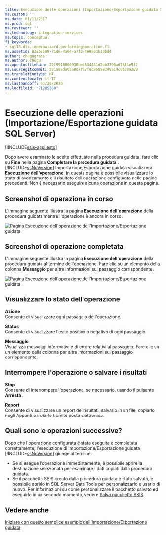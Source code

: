 ```yaml
---
title: Esecuzione delle operazioni (Importazione/Esportazione guidata SQL Server) | Microsoft Docs
ms.custom: ''
ms.date: 01/11/2017
ms.prod: sql
ms.reviewer: ''
ms.technology: integration-services
ms.topic: conceptual
f1_keywords:
- sql13.dts.impexpwizard.performingoperation.f1
ms.assetid: 83259509-71d6-4a64-a7f2-4e9603b30bd4
author: chugugrace
ms.author: chugu
ms.openlocfilehash: 22f9918800930be9534441d2bb3706ad7844e9f7
ms.sourcegitcommit: 58158eda0aa0d7f87f9d958ae349a14c0ba8a209
ms.translationtype: HT
ms.contentlocale: it-IT
ms.lasthandoff: 03/30/2020
ms.locfileid: "71285360"
---
```

# <a name="performing-operation-sql-server-import-and-export-wizard"></a>Esecuzione delle operazioni (Importazione/Esportazione guidata SQL Server)

[!INCLUDE[ssis-appliesto](../../includes/ssis-appliesto-ssvrpluslinux-asdb-asdw-xxx.md)]


Dopo avere esaminato le scelte effettuate nella procedura guidata, fare clic su **Fine** nella pagina **Completare la procedura guidata** . [!INCLUDE[ssNoVersion](../../includes/ssnoversion-md.md)] Importazione/Esportazione guidata visualizzerà **Esecuzione dell'operazione**. In questa pagina è possibile visualizzare lo stato di avanzamento e il risultato dell'operazione configurata nelle pagine precedenti. Non è necessario eseguire alcuna operazione in questa pagina.

## <a name="screen-shot---operation-in-progress"></a>Screenshot di operazione in corso 
 L'immagine seguente illustra la pagina **Esecuzione dell'operazione** della procedura guidata mentre l'operazione è ancora in corso.  
  
 ![Pagina Esecuzione dell'operazione dell'Importazione/Esportazione guidata](../../integration-services/import-export-data/media/performing-operation1.png "Pagina Esecuzione dell'operazione dell'Importazione/Esportazione guidata")  

## <a name="screen-shot---operation-completed"></a>Screenshot di operazione completata 
 L'immagine seguente illustra la pagina **Esecuzione dell'operazione** della procedura guidata al termine dell'operazione. Fare clic su un elemento della colonna **Messaggio** per altre informazioni sul passaggio corrispondente.  
  
 ![Pagina Esecuzione dell'operazione dell'Importazione/Esportazione guidata](../../integration-services/import-export-data/media/performing-operation2.png "Pagina Esecuzione dell'operazione dell'Importazione/Esportazione guidata")  
  
## <a name="watch-the-progress-of-the-operation"></a>Visualizzare lo stato dell'operazione
 **Azione**  
 Consente di visualizzare ogni passaggio dell'operazione.  
  
 **Status**  
 Consente di visualizzare l'esito positivo o negativo di ogni passaggio.  
  
 **Messaggio**  
 Visualizza messaggi informativi e di errore relativi al passaggio. Fare clic su un elemento della colonna per altre informazioni sul passaggio corrispondente.

## <a name="interrupt-the-operation-or-save-the-results"></a>Interrompere l'operazione o salvare i risultati
 **Stop**  
 Consente di interrompere l'operazione, se necessario, usando il pulsante **Arresta** .  
  
 **Report**  
 Consente di visualizzare un report dei risultati, salvarlo in un file, copiarlo negli Appunti o inviarlo tramite posta elettronica.  
  
## <a name="whats-next"></a>Quali sono le operazioni successive?  
 Dopo che l'operazione configurata è stata eseguita e completata correttamente, l'esecuzione di Importazione/Esportazione guidata [!INCLUDE[ssNoVersion](../../includes/ssnoversion-md.md)] giunge al termine.  
-   Se si esegue l'operazione immediatamente, è possibile aprire la destinazione selezionata per esaminare i dati copiati dalla procedura guidata.  
-   Se il pacchetto SSIS creato dalla procedura guidata è stato salvato, è possibile aprirlo in SQL Server Data Tools per personalizzarlo e usarlo di nuovo. Per informazioni su come personalizzare il pacchetto salvato ed eseguirlo in un secondo momento, vedere [Salva pacchetto SSIS](../../integration-services/import-export-data/save-ssis-package-sql-server-import-and-export-wizard.md).

## <a name="see-also"></a>Vedere anche
[Iniziare con questo semplice esempio dell'Importazione/Esportazione guidata](../../integration-services/import-export-data/get-started-with-this-simple-example-of-the-import-and-export-wizard.md)


